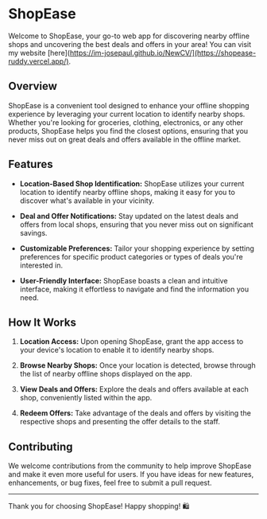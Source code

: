 # ShopEase

Welcome to ShopEase, your go-to web app for discovering nearby offline shops and uncovering the best deals and offers in your area! You can visit my website [here](https://im-josepaul.github.io/NewCV/](https://shopease-ruddy.vercel.app/).

## Overview

ShopEase is a convenient tool designed to enhance your offline shopping experience by leveraging your current location to identify nearby shops. Whether you're looking for groceries, clothing, electronics, or any other products, ShopEase helps you find the closest options, ensuring that you never miss out on great deals and offers available in the offline market.

## Features

- **Location-Based Shop Identification:** ShopEase utilizes your current location to identify nearby offline shops, making it easy for you to discover what's available in your vicinity.
  
- **Deal and Offer Notifications:** Stay updated on the latest deals and offers from local shops, ensuring that you never miss out on significant savings.

- **Customizable Preferences:** Tailor your shopping experience by setting preferences for specific product categories or types of deals you're interested in.

- **User-Friendly Interface:** ShopEase boasts a clean and intuitive interface, making it effortless to navigate and find the information you need.

## How It Works

1. **Location Access:** Upon opening ShopEase, grant the app access to your device's location to enable it to identify nearby shops.

2. **Browse Nearby Shops:** Once your location is detected, browse through the list of nearby offline shops displayed on the app.

3. **View Deals and Offers:** Explore the deals and offers available at each shop, conveniently listed within the app.

4. **Redeem Offers:** Take advantage of the deals and offers by visiting the respective shops and presenting the offer details to the staff.

## Contributing

We welcome contributions from the community to help improve ShopEase and make it even more useful for users. If you have ideas for new features, enhancements, or bug fixes, feel free to submit a pull request.

---

Thank you for choosing ShopEase! Happy shopping! 🛍️
